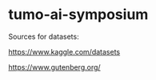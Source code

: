 # tumo-ai-symposium

Sources for datasets:

https://www.kaggle.com/datasets 

https://www.gutenberg.org/ 

